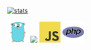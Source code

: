 [![stats](https://github-readme-stats.vercel.app/api?username=Jabbers99&count_private=true)](https://github.com/anuraghazra/github-readme-stats)<br><br>
<img src="https://raw.githubusercontent.com/devicons/devicon/master/icons/go/go-original.svg" width=50>
<img src="https://upload.wikimedia.org/wikipedia/commons/c/cf/Lua-Logo.svg" width=50> <!-- No Lua Devicons :( -->
<img src="https://raw.githubusercontent.com/devicons/devicon/master/icons/javascript/javascript-original.svg" width=50>
<img src="https://raw.githubusercontent.com/devicons/devicon/master/icons/php/php-original.svg" width=50>
